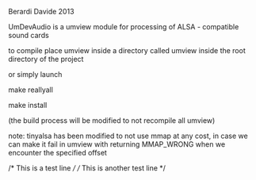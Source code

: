 Berardi Davide 2013

UmDevAudio is a umview module for processing of ALSA - compatible sound cards

to compile place umview inside a directory called umview inside the root directory of the project

or simply launch

make reallyall

make install

(the build process will be modified to not recompile all umview)

note:
	tinyalsa has been modified to not use mmap at any cost, in case we can make it fail in umview with returning MMAP_WRONG when we encounter the specified offset

/* This is a test line */
/* This is another test line */
